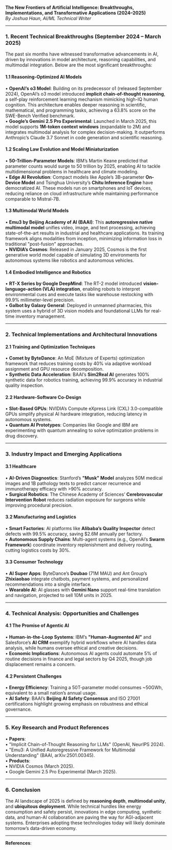 **The New Frontiers of Artificial Intelligence: Breakthroughs, Implementations, and Transformative Applications (2024–2025)**  
*By Joshua Haun, AI/ML Technical Writer*  

---

### **1. Recent Technical Breakthroughs (September 2024 – March 2025)**  
The past six months have witnessed transformative advancements in AI, driven by innovations in model architecture, reasoning capabilities, and multimodal integration. Below are the most significant breakthroughs:  

#### **1.1 Reasoning-Optimized AI Models**  
• **OpenAI’s o3 Model**: Building on its predecessor o1 (released September 2024), OpenAI’s o3 model introduced **implicit chain-of-thought reasoning**, a self-play reinforcement learning mechanism mimicking high-IQ human cognition. This architecture enables deeper reasoning in scientific, mathematical, and programming tasks, achieving a 63.8% score on the SWE-Bench Verified benchmark.  
• **Google’s Gemini 2.5 Pro Experimental**: Launched in March 2025, this model supports **1M-token context windows** (expandable to 2M) and integrates multimodal analysis for complex decision-making. It outperforms Anthropic’s Claude 3.7 Sonnet in code generation and scientific reasoning.  

#### **1.2 Scaling Law Evolution and Model Miniaturization**  
• **50-Trillion-Parameter Models**: IBM’s Martin Keane predicted that parameter counts would surge to 50 trillion by 2025, enabling AI to tackle multidimensional problems in healthcare and climate modeling.  
• **Edge AI Revolution**: Compact models like Apple’s 3B-parameter **On-Device Model** and Tsinghua University’s **Chitu Inference Engine** have democratized AI. These models run on smartphones and IoT devices, reducing reliance on cloud infrastructure while maintaining performance comparable to Mistral-7B.  

#### **1.3 Multimodal World Models**  
• **Emu3 by Beijing Academy of AI (BAAI)**: This **autoregressive native multimodal model** unifies video, image, and text processing, achieving state-of-the-art results in industrial and healthcare applications. Its training framework aligns modalities from inception, minimizing information loss in traditional "post-fusion" approaches.  
• **NVIDIA’s Cosmos**: Released in January 2025, Cosmos is the first generative world model capable of simulating 3D environments for autonomous systems like robotics and autonomous vehicles.  

#### **1.4 Embodied Intelligence and Robotics**  
• **RT-X Series by Google DeepMind**: The RT-2 model introduced **vision-language-action (VLA) integration**, enabling robots to interpret environmental cues and execute tasks like warehouse restocking with 99.9% millimeter-level precision.  
• **Galbot by Galaxy General**: Deployed in unmanned pharmacies, this system uses a hybrid of 3D vision models and foundational LLMs for real-time inventory management.  

---

### **2. Technical Implementations and Architectural Innovations**  

#### **2.1 Training and Optimization Techniques**  
• **Comet by ByteDance**: An MoE (Mixture of Experts) optimization framework that reduces training costs by 40% via adaptive workload assignment and GPU resource decomposition.  
• **Synthetic Data Acceleration**: BAAI’s **Sim2Real AI** generates 100% synthetic data for robotics training, achieving 99.9% accuracy in industrial quality inspection.  

#### **2.2 Hardware-Software Co-Design**  
• **Slot-Based GPUs**: NVIDIA’s Compute eXpress Link (CXL) 3.0-compatible GPUs simplify physical AI hardware integration, reducing latency in autonomous systems.  
• **Quantum AI Prototypes**: Companies like Google and IBM are experimenting with quantum annealing to solve optimization problems in drug discovery.  

---

### **3. Industry Impact and Emerging Applications**  

#### **3.1 Healthcare**  
• **AI-Driven Diagnostics**: Stanford’s **"Musk" Model** analyzes 50M medical images and 1B pathology texts to predict cancer recurrence and immunotherapy efficacy with >90% accuracy.  
• **Surgical Robotics**: The Chinese Academy of Sciences’ **Cerebrovascular Intervention Robot** reduces radiation exposure for surgeons while improving procedural precision.  

#### **3.2 Manufacturing and Logistics**  
• **Smart Factories**: AI platforms like **Alibaba’s Quality Inspector** detect defects with 99.5% accuracy, saving $2.6M annually per factory.  
• **Autonomous Supply Chains**: Multi-agent systems (e.g., OpenAI’s **Swarm Framework**) coordinate inventory replenishment and delivery routing, cutting logistics costs by 30%.  

#### **3.3 Consumer Technology**  
• **AI Super Apps**: ByteDance’s **Doubao** (71M MAU) and Ant Group’s **Zhixiaobao** integrate chatbots, payment systems, and personalized recommendations into a single interface.  
• **Wearable AI**: AI glasses with **Gemini Nano** support real-time translation and navigation, projected to sell 10M units in 2025.  

---

### **4. Technical Analysis: Opportunities and Challenges**  

#### **4.1 The Promise of Agentic AI**  
• **Human-in-the-Loop Systems**: IBM’s **"Human-Augmented AI"** and Salesforce’s **AI CRM** exemplify hybrid workflows where AI handles data analysis, while humans oversee ethical and creative decisions.  
• **Economic Implications**: Autonomous AI agents could automate 5% of routine decisions in finance and legal sectors by Q4 2025, though job displacement remains a concern.  

#### **4.2 Persistent Challenges**  
• **Energy Efficiency**: Training a 50T-parameter model consumes ~50GWh, equivalent to a small nation’s annual usage.  
• **AI Safety**: BAAI’s **Beijing AI Safety Consensus** and ISO 27001 certifications highlight growing emphasis on robustness and ethical governance.  

---

### **5. Key Research and Product References**  
• **Papers**:  
  • "Implicit Chain-of-Thought Reasoning for LLMs" (OpenAI, NeurIPS 2024).  
  • "Emu3: A Unified Autoregressive Framework for Multimodal Understanding" (BAAI, arXiv:2501.00345).  
• **Products**:  
  • NVIDIA Cosmos (March 2025).  
  • Google Gemini 2.5 Pro Experimental (March 2025).  

---

### **6. Conclusion**  
The AI landscape of 2025 is defined by **reasoning depth**, **multimodal unity**, and **ubiquitous deployment**. While technical hurdles like energy consumption and safety persist, innovations in edge computing, synthetic data, and human-AI collaboration are paving the way for AGI-adjacent systems. Enterprises adopting these technologies today will likely dominate tomorrow’s data-driven economy.  

---  
**References**: